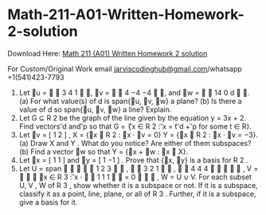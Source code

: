 # Math-211-A01-Written-Homework-2-solution

Download Here: [Math 211 (A01) Written Homework 2 solution](https://jarviscodinghub.com/assignment/math-211-a01-written-homework-2-solution/)

For Custom/Original Work email jarviscodinghub@gmail.com/whatsapp +1(541)423-7793

1. Let ⃗u =


3
4
1

, ⃗v =


4
−4
−4

, and ⃗w =


14
0
d

.
(a) For what value(s) of d is span{⃗u, ⃗v, ⃗w} a plane?
(b) Is there a value of d so span{⃗u, ⃗v, ⃗w} a line? Explain.
2. Let G ⊆ R
2 be the graph of the line given by the equation y = 3x + 2. Find vectors ⃗d and ⃗p
so that
G = {⃗x ∈ R
2
: ⃗x = t
⃗d + ⃗p for some t ∈ R}.
3. Let ⃗v =
[
1
2
]
,
X = {⃗x ∈ R
2
: ⃗x · ⃗v = 0}
Y = {⃗x ∈ R
2
: ⃗x · ⃗v = −3}.
(a) Draw X and Y . What do you notice? Are either of them subspaces?
(b) Find a vector ⃗w so that
Y = {⃗x + ⃗w : ⃗x ∈ X}.
4. Let ⃗x =
[
1
1
]
and ⃗y =
[
1
−1
]
. Prove that {⃗x, ⃗y} is a basis for R
2
.
5. Let
U = span





1
2
3

 ,


3
2
1

 ,


4
4
4





,
V =



⃗x ∈ R
3
: ⃗x ·


1
1
1

 = 0



,
W = U ∪ V.
For each subset U, V , W of R
3
, show whether it is a subspace or not. If it is a subspace,
classify it as a point, line, plane, or all of R
3
. Further, if it is a subspace, give a basis for it.

